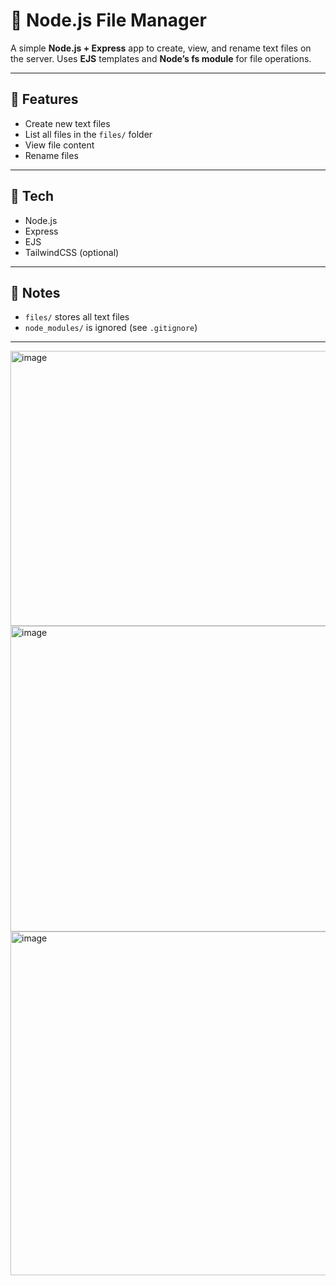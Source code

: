 # 📁 Node.js File Manager

A simple **Node.js + Express** app to create, view, and rename text files on the server.
Uses **EJS** templates and **Node’s fs module** for file operations.

---

## 🚀 Features

* Create new text files
* List all files in the `files/` folder
* View file content
* Rename files

---

## 🧰 Tech

* Node.js
* Express
* EJS
* TailwindCSS (optional)

---

## 📂 Notes

* `files/` stores all text files
* `node_modules/` is ignored (see `.gitignore`)

---

<img width="1328" height="440" alt="image" src="https://github.com/user-attachments/assets/5d1a02c1-5de0-49ed-8c95-32dbdf387a6a" />

<img width="1331" height="489" alt="image" src="https://github.com/user-attachments/assets/74f99f42-b7de-4325-86f8-9d210d21798a" />

<img width="1334" height="550" alt="image" src="https://github.com/user-attachments/assets/141a5b2d-15db-458d-a29a-fa92fede9d7b" />







